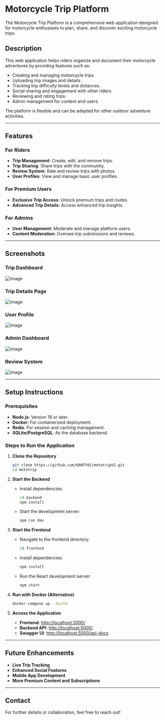 # Motorcycle Trip Platform

The Motorcycle Trip Platform is a comprehensive web application designed for motorcycle enthusiasts to plan, share, and discover exciting motorcycle trips.

## Description

This web application helps riders organize and document their motorcycle adventures by providing features such as:

- Creating and managing motorcycle trips.
- Uploading trip images and details.
- Tracking trip difficulty levels and distances.
- Social sharing and engagement with other riders.
- Reviewing and rating trips.
- Admin management for content and users.

The platform is flexible and can be adapted for other outdoor adventure activities.

---

## Features

### For Riders

- **Trip Management**: Create, edit, and remove trips.
- **Trip Sharing**: Share trips with the community.
- **Review System**: Rate and review trips with photos.
- **User Profiles**: View and manage basic user profiles.

### For Premium Users

- **Exclusive Trip Access**: Unlock premium trips and routes.
- **Advanced Trip Details**: Access enhanced trip insights.

### For Admins

- **User Management**: Moderate and manage platform users.
- **Content Moderation**: Oversee trip submissions and reviews.

---

## Screenshots

### Trip Dashboard
![image](https://github.com/user-attachments/assets/0b0692a1-f1a1-4cf7-8b0d-cf9c3b092a01)

### Trip Details Page
![image](https://github.com/user-attachments/assets/a89c0603-e59c-468a-ab69-246e0f2e657e)

### User Profile
![image](https://github.com/user-attachments/assets/4a779f80-cb35-42ac-8e96-32953dd09c03)

### Admin Dashboard
![image](https://github.com/user-attachments/assets/e5a7f72b-6c34-4740-8f44-73aa1b28bc83)

### Review System
![image](https://github.com/user-attachments/assets/ab525259-dd69-4882-bcba-e477706d056d)

---

## Setup Instructions

### Prerequisites

- **Node.js**: Version 18 or later.
- **Docker**: For containerized deployment.
- **Redis**: For session and caching management.
- **SQLite/PostgreSQL**: As the database backend.

### Steps to Run the Application

1. **Clone the Repository**

   ```bash
   git clone https://github.com/KANTY01/mototripV2.git
   cd mototrip
   ```

2. **Start the Backend**

   - Install dependencies:
     ```bash
     cd backend
     npm install
     ```
   - Start the development server:
     ```bash
     npm run dev
     ```

3. **Start the Frontend**

   - Navigate to the frontend directory:
     ```bash
     cd frontend
     ```
   - Install dependencies:
     ```bash
     npm install
     ```
   - Run the React development server:
     ```bash
     npm start
     ```

4. **Run with Docker (Alternative)**

   ```bash
   docker-compose up --build
   ```

5. **Access the Application**

   - **Frontend**: [http://localhost:3000/](http://localhost:3000/)
   - **Backend API**: [http://localhost:5000/](http://localhost:5000/)
   - **Swagger UI**: [http://localhost:5000/api-docs](http://localhost:5000/api-docs)

---

## Future Enhancements

- **Live Trip Tracking**
- **Enhanced Social Features**
- **Mobile App Development**
- **More Premium Content and Subscriptions**

---

## Contact

For further details or collaboration, feel free to reach out!

